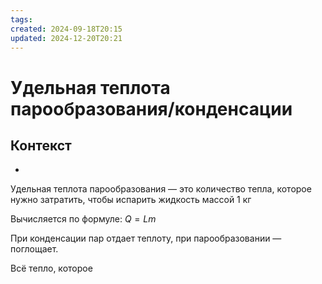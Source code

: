 ```yaml
---
tags: 
created: 2024-09-18T20:15
updated: 2024-12-20T20:21
---
```

# Удельная теплота парообразования/конденсации

## Контекст
- 

Удельная теплота парообразования — это количество тепла, которое нужно затратить, чтобы испарить жидкость массой 1 кг

Вычисляется по формуле: $Q=Lm$

При конденсации пар отдает теплоту, при парообразовании — поглощает.

Всё тепло, которое